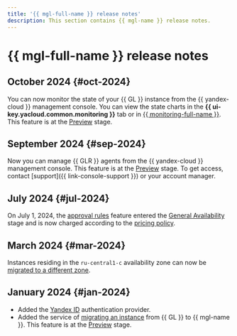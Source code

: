 ```yaml
---
title: '{{ mgl-full-name }} release notes'
description: This section contains {{ mgl-name }} release notes.
---
```


# {{ mgl-full-name }} release notes

## October 2024 {#oct-2024}

You can now monitor the state of your {{ GL }} instance from the {{ yandex-cloud }} management console. You can view the state charts in the **{{ ui-key.yacloud.common.monitoring }}** tab or in [{{ monitoring-full-name }}](../monitoring/concepts/index.md). This feature is at the [Preview](../overview/concepts/launch-stages.md) stage.

## September 2024 {#sep-2024}

Now you can manage {{ GLR }} agents from the {{ yandex-cloud }} management console. This feature is at the [Preview](../overview/concepts/launch-stages.md) stage. To get access, contact [support]({{ link-console-support }}) or your account manager.

## July 2024 {#jul-2024}

On July 1, 2024, the [approval rules](concepts/approval-rules.md) feature entered the [General Availability](../overview/concepts/launch-stages.md) stage and is now charged according to the [pricing policy](pricing.md#prices-instance).


## March 2024 {#mar-2024}

Instances residing in the `ru-central1-c` availability zone can now be [migrated to a different zone](operations/instance/zone-migration.md).


## January 2024 {#jan-2024}

* Added the [Yandex ID](operations/omniauth.md#yandex-id) authentication provider.
* Added the service of [migrating an instance](concepts/migration.md) from {{ GL }} to {{ mgl-name }}. This feature is at the [Preview](../overview/concepts/launch-stages.md) stage.